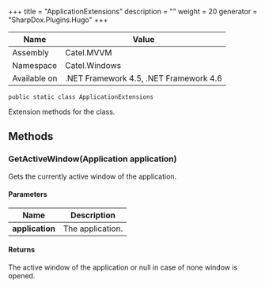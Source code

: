 

+++
title = "ApplicationExtensions" 
description = ""
weight = 20
generator = "SharpDox.Plugins.Hugo"
+++

Name|Value
---|---
Assembly|Catel.MVVM
Namespace|Catel.Windows
Available on|.NET Framework 4.5, .NET Framework 4.6

```
public static class ApplicationExtensions
```

Extension methods for the class.

## Methods

### GetActiveWindow(Application application)

Gets the currently active window of the application.

#### Parameters

Name|Description
---|---
**application**|The application.

#### Returns

The active window of the application or null in case of none window is opened.

